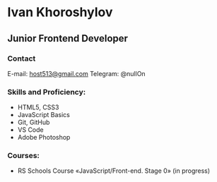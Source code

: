 # Ivan Khoroshylov

## Junior Frontend Developer

### Contact


E-mail: host513@gmail.com
Telegram: @nullOn

### Skills and Proficiency:
- HTML5, CSS3
- JavaScript Basics
- Git, GitHub
- VS Code
- Adobe Photoshop

### Courses:
- RS Schools Course «JavaScript/Front-end. Stage 0» (in progress)